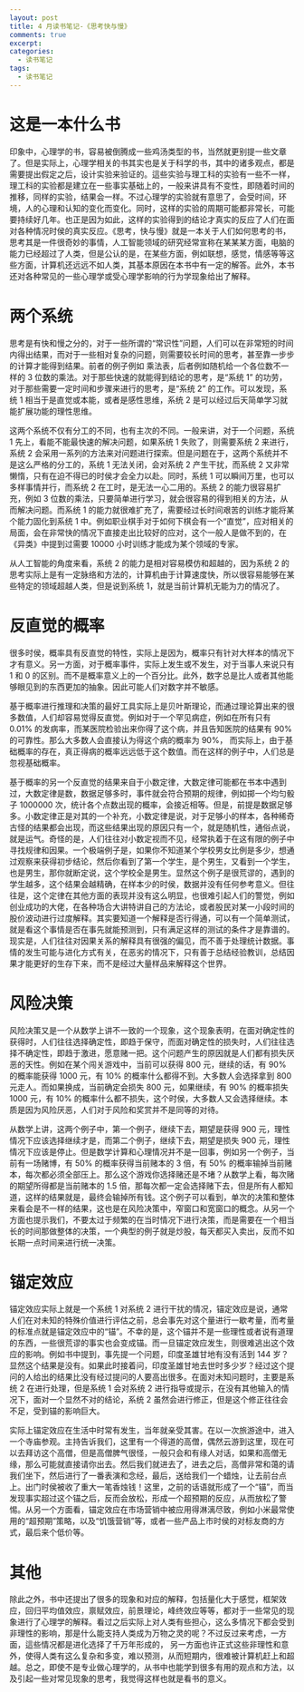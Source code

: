 ```yaml
---
layout: post
title: 4 月读书笔记-《思考快与慢》
comments: true
excerpt: 
categories:
  - 读书笔记  
tags:
  - 读书笔记
---
```



# 这是一本什么书

印象中，心理学的书，容易被倒腾成一些鸡汤类型的书，当然就更别提一些文章了。但是实际上，心理学相关的书其实也是关于科学的书，其中的诸多观点，都是需要提出假定之后，设计实验来验证的。這些实验与理工科的实验有一些不一样，理工科的实验都是建立在一些事实基础上的，一般来讲具有不变性，即随着时间的推移，同样的实验，结果会一样。不过心理学的实验就有意思了，会受时间，环境，人的心理和认知的变化而变化。同时，这样的实验的周期可能都非常长，可能要持续好几年。也正是因为如此，这样的实验得到的结论才真实的反应了人们在面对各种情况时侯的真实反应。《思考，快与慢》就是一本关于人们如何思考的书，思考其是一件很奇妙的事情，人工智能领域的研究经常宣称在某某某方面，电脑的能力已经超过了人类，但是公认的是，在某些方面，例如联想，感觉，情感等等这些方面，计算机还远远不如人类，其基本原因在本书中有一定的解答。此外，本书还对各种常见的一些心理学或受心理学影响的行为学现象给出了解释。


# 两个系统

思考是有快和慢之分的，对于一些所谓的“常识性”问题，人们可以在非常短的时间内得出结果，而对于一些相对复杂的问题，则需要较长时间的思考，甚至靠一步步的计算才能得到结果。前者的例子例如 乘法表，后者例如随机给一个各位数不一样的 3 位数的乘法。对于那些快速的就能得到结论的思考，是“系统 1” 的功劳，对于那些需要一定时间和步骤来进行的思考，是“系统 2” 的工作。可以发现，系统 1 相当于是直觉或本能，或者是感性思维，系统 2 是可以经过后天简单学习就能扩展功能的理性思维。

这两个系统不仅有分工的不同，也有主次的不同。一般来讲，对于一个问题，系统 1 先上，看能不能最快速的解决问题，如果系统 1 失败了，则需要系统 2 来进行，系统 2 会采用一系列的方法来对问题进行探索。但是问题在于，这两个系统并不是这么严格的分工的，系统 1 无法关闭，会对系统 2 产生干扰，而系统 2 又非常懒惰，只有在迫不得已的时侯才会全力以赴。同时，系统 1 可以瞬间万里，也可以多样事情并行，而系统 2 在工时，是无法一心二用的。系统 2 的能力很容易扩充，例如 3 位数的乘法，只要简单进行学习，就会很容易的得到相关的方法，从而解决问题。而系统 1 的能力就很难扩充了，需要经过长时间艰苦的训练才能将某个能力固化到系统 1 中。例如职业棋手对于如何下棋会有一个“直觉”，应对相关的局面，会在非常快的情况下直接走出比较好的应对，这个一般人是做不到的，在《异类》中提到过需要 10000 小时训练才能成为某个领域的专家。

从人工智能的角度来看，系统 2 的能力是相对容易模仿和超越的，因为系统 2 的思考实际上是有一定脉络和方法的，计算机由于计算速度快，所以很容易能够在某些特定的领域超越人类，但是说到系统 1，就是当前计算机无能为力的情况了。


# 反直觉的概率

很多时侯，概率具有反直觉的特性，实际上是因为，概率只有针对大样本的情况下才有意义。另一方面，对于概率事件，实际上发生或不发生，对于当事人来说只有 1 和 0 的区别。而不是概率意义上的一个百分比。此外，数字总是比人或者其他能够眼见到的东西更加的抽象。因此可能人们对数字并不敏感。

基于概率进行推理和决策的最好工具实际上是贝叶斯理论，而通过理论算出来的很多数值，人们却容易觉得反直觉。例如对于一个罕见病症，例如在所有只有 0.01% 的发病率，而某医院检验出来你得了这个病，并且告知医院的结果有 90% 的可靠性。那么大多数人会直接认为得这个病的概率为 90%， 而实际上，由于基础概率的存在，真正得病的概率远远低于这个数值。而在这样的例子中，人们总是忽视基础概率。

基于概率的另一个反直觉的结果来自于小数定律，大数定律可能都在书本中遇到过，大数定律是数，数据足够多时，事件就会符合预期的规律，例如掷一个均匀骰子 1000000 次，统计各个点数出现的概率，会接近相等。但是，前提是数据足够多。小数定律正是对其的一个补充，小数定律是说，对于足够小的样本，各种稀奇古怪的结果都会出现，而这些结果出现的原因只有一个，就是随机性，通俗点说，就是运气。奇怪的是，人们往往对小数定视而不见，经常执着于在这有限的例子中寻找规律和因果。一个极端例子是，如果你不知道某个学校男女比例是多少，想通过观察来获得初步结论，然后你看到了第一个学生，是个男生，又看到一个学生，也是男生，那你就断定说，这个学校全是男生。显然这个例子是很荒谬的，遇到的学生越多，这个结果会越精确，在样本少的时侯，数据并没有任何参考意义。但往往是，这个定律在其他方面的表现并没有这么明显，也很难引起人们的警觉，例如创业成功的大佬，在各种场合大讲特讲自己的方法论，或者股民对某一小段时间的股价波动进行过度解释。其实要知道一个解释是否行得通，可以有一个简单测试，就是看这个事情是否在事先就能预测到，只有满足这样的测试的条件才是靠谱的。现实是，人们往往对因果关系的解释具有很强的偏见，而不善于处理统计数据。事情的发生可能与进化方式有关，在恶劣的情况下，只有善于总结经验教训，总结因果才能更好的生存下来，而不是经过大量样品来解释这个世界。


# 风险决策

风险决策又是一个从数学上讲不一致的一个现象，这个现象表明，在面对确定性的获得时，人们往往选择确定性，即趋于保守，而面对确定性的损失时，人们往往选择不确定性，即趋于激进，愿意赌一把。这个问题产生的原因就是人们都有损失厌恶的天性。例如在某个闯关游戏中，当前可以获得 800 元，继续的话，有 90% 的概率能获得 1000 元，有 10% 的概率什么都得不到。大多数人会选择拿到 800 元走人。而如果换成，当前确定会损失 800 元，如果继续，有 90% 的概率损失 1000 元，有 10% 的概率什么都不损失，这个时侯，大多数人又会选择继续。本质是因为风险厌恶，人们对于风险和奖赏并不是同等的对待。

从数学上讲，这两个例子中，第一个例子，继续下去，期望是获得 900 元，理性情况下应该选择继续才是，而第二个例子，继续下去，期望是损失 900 元，理性情况下应该是停止。但是数学计算和心理情况并不是一回事，例如另一个例子，当前有一场赌博，有 50% 的概率获得当前赌本的 3 倍，有 50% 的概率输掉当前赌本，每次都必须全部压上。那么这个游戏你选择赌还是不堵？从数学上看，每次赌的期望所得都是当前赌本的 1.5 倍，那每次都一定会选择赌下去，但是所有人都知道，这样的结果就是，最终会输掉所有钱。这个例子可以看到，单次的决策和整体来看会是不一样的结果，这也是在风险决策中，窄窗口和宽窗口的概念。从另一个方面也提示我们，不要太过于频繁的在当时情况下进行决策，而是需要在一个相当长的时间那做整体的决策，一个典型的例子就是炒股，每天都买入卖出，反而不如长期一点时间来进行统一决策。


# 锚定效应

锚定效应实际上就是一个系统 1 对系统 2 进行干扰的情况，锚定效应是说，通常人们在对未知的特殊价值进行评估之前，总会事先对这个量进行一歇考量，而考量的标准点就是锚定效应中的“锚”。不幸的是，这个锚并不是一些理性或者说有道理的东西，一些很荒谬的事实也会变成锚。而一旦锚定效应发生，则很难逃出这个效应的影响。例如书中提到，事先提一个问题，印度圣雄甘地有没有活到 144 岁？显然这个结果是没有。如果此时接着问，印度圣雄甘地去世时多少岁？经过这个提问的人给出的结果比没有经过提问的人要高出很多。在面对未知问题时，主要是系统 2 在进行处理，但是系统 1 会对系统 2 进行指导或提示，在没有其他输入的情况下，面对一个显然不对的结论，系统 2 虽然会进行修正，但是这个修正往往会不足，受到锚的影响巨大。

实际上锚定效应在生活中时常有发生，当年就亲受其害。在以一次旅游途中，进入一个寺庙参观。主持告诉我们，这里有一个得道的高僧，偶然云游到这里，现在可以去拜访这个高僧，但是高僧脾气很怪，一般只会和有缘人对话，如果和高僧无缘，那么可能就直接请你出去。然后我们就进去了，进去之后，高僧非常和蔼的请我们坐下，然后进行了一番表演和念经，最后，送给我们一个蜡烛，让去前台点上。出门时侯被收了重大一笔香烛钱！这里，之前的话语就形成了一个“锚”，而当发现事实超过这个锚之后，反而会放松，形成一个超预期的反应，从而放松了警惕。从另一个方面看，锚定效应在市场营销中被应用得淋漓尽致，例如小米最常使用的“超预期”策略，以及“饥饿营销”等，或者一些产品上市时侯的对标友商的方式，最后来个低价等。


# 其他

除此之外，书中还提出了很多的现象和对应的解释，包括量化大于感觉，框架效应，回归平均值效应，禀赋效应，前景理论，峰终效应等等，都对于一些常见的现象进行了心理学的解释。看过之后实际上对人类有些担心，这么多情况下都会受到非理性的影响，那是什么能支持人类成为万物之灵的呢？不过反过来考虑，一方面，這些情况都是进化选择了千万年形成的， 另一方面也许正式这些非理性和意外，使得人类有这么复杂和多变，难以预测，从而短期内，很难被计算机赶上和超越。总之，即使不是专业做心理学的，从书中也能学到很多有用的观点和方法，以及引起一些对常见现象的思考，我觉得这样也就是看书的意义。
